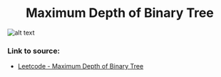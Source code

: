 <h1 align="center">Maximum Depth of Binary Tree</h1>

![alt text](https://images2.imgbox.com/91/06/xF3Hoa5B_o.png?raw=true)

### Link to source: 
- <a href="https://leetcode.com/problems/maximum-depth-of-binary-tree/">Leetcode - Maximum Depth of Binary Tree</a>

